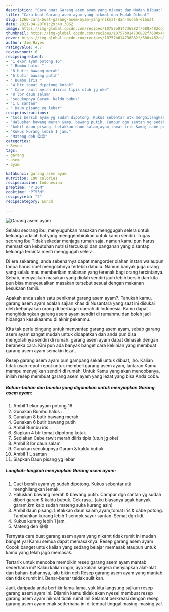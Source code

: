 ```yaml
---
description: "Cara buat Garang asem ayam yang nikmat dan Mudah Dibuat"
title: "Cara buat Garang asem ayam yang nikmat dan Mudah Dibuat"
slug: 1266-cara-buat-garang-asem-ayam-yang-nikmat-dan-mudah-dibuat
date: 2021-04-20T01:29:40.306Z
image: https://img-global.cpcdn.com/recipes/10757b014736882f/680x482cq70/garang-asem-ayam-foto-resep-utama.jpg
thumbnail: https://img-global.cpcdn.com/recipes/10757b014736882f/680x482cq70/garang-asem-ayam-foto-resep-utama.jpg
cover: https://img-global.cpcdn.com/recipes/10757b014736882f/680x482cq70/garang-asem-ayam-foto-resep-utama.jpg
author: Jim Hayes
ratingvalue: 4.7
reviewcount: 6
recipeingredient:
- "1 ekor ayam potong 16"
- " Bumbu halus "
- "8 butir bawang merah"
- "6 butir bawang putih"
- " Bumbu iris "
- "4 btr tomat dipotong kotak"
- " Cabe rawit merah diiris tipis utuh jg oke"
- "8 lbr daun salam"
- "secukupnya Garam  kaldu bubuk"
- "1 L santan"
- " Daun pisang yg lebar"
recipeinstructions:
- "Cuci bersih ayam yg sudah dipotong. Kukus sebentar utk menghilangkan lemak."
- "Haluskan bawang merah &amp; bawang putih. Campur dgn santan yg sudah diberi garam &amp; kaldu bubuk. Cek rasa...(aku biasanya agak banyak garam,krn kalo sudah mateng suka kurang asin)"
- "Ambil daun pisang. Letakkan daun salam,ayam,tomat iris &amp; cabe potong. Tambahkan kurang lebih 1 sendok sayur santan. Semat dgn lidi."
- "Kukus kurang lebih 1 jam."
- "Mateng deh 😁😁"
categories:
- Resep
tags:
- garang
- asem
- ayam

katakunci: garang asem ayam 
nutrition: 190 calories
recipecuisine: Indonesian
preptime: "PT26M"
cooktime: "PT53M"
recipeyield: "2"
recipecategory: Lunch

---
```



![Garang asem ayam](https://img-global.cpcdn.com/recipes/10757b014736882f/680x482cq70/garang-asem-ayam-foto-resep-utama.jpg)

Selaku seorang ibu, menyuguhkan masakan menggugah selera untuk keluarga adalah hal yang menggembirakan untuk kamu sendiri. Tugas seorang ibu Tidak sekedar menjaga rumah saja, namun kamu pun harus memastikan kebutuhan nutrisi tercukupi dan panganan yang disantap keluarga tercinta mesti menggugah selera.

Di era  sekarang, anda sebenarnya dapat mengorder olahan instan walaupun tanpa harus ribet mengolahnya terlebih dahulu. Namun banyak juga orang yang selalu mau memberikan makanan yang terenak bagi orang tercintanya. Sebab, menyajikan masakan yang diolah sendiri jauh lebih bersih dan kita pun bisa menyesuaikan masakan tersebut sesuai dengan makanan kesukaan famili. 



Apakah anda salah satu penikmat garang asem ayam?. Tahukah kamu, garang asem ayam adalah sajian khas di Nusantara yang saat ini disukai oleh kebanyakan orang di berbagai daerah di Indonesia. Kamu dapat menghidangkan garang asem ayam sendiri di rumahmu dan boleh jadi hidangan kesukaanmu di akhir pekanmu.

Kita tak perlu bingung untuk menyantap garang asem ayam, sebab garang asem ayam sangat mudah untuk didapatkan dan anda pun bisa mengolahnya sendiri di rumah. garang asem ayam dapat dimasak dengan beraneka cara. Kini pun ada banyak banget cara kekinian yang membuat garang asem ayam semakin lezat.

Resep garang asem ayam pun gampang sekali untuk dibuat, lho. Kalian tidak usah repot-repot untuk membeli garang asem ayam, lantaran Kamu mampu menyajikan sendiri di rumah. Untuk Kamu yang akan mencobanya, inilah resep membuat garang asem ayam yang lezat yang bisa Anda coba.

<!--inarticleads1-->

##### Bahan-bahan dan bumbu yang digunakan untuk menyiapkan Garang asem ayam:

1. Ambil 1 ekor ayam potong 16
1. Gunakan  Bumbu halus :
1. Gunakan 8 butir bawang merah
1. Gunakan 6 butir bawang putih
1. Ambil  Bumbu iris :
1. Siapkan 4 btr tomat dipotong kotak
1. Sediakan  Cabe rawit merah diiris tipis (utuh jg oke)
1. Ambil 8 lbr daun salam
1. Gunakan secukupnya Garam &amp; kaldu bubuk
1. Ambil 1 L santan
1. Siapkan  Daun pisang yg lebar




<!--inarticleads2-->

##### Langkah-langkah menyiapkan Garang asem ayam:

1. Cuci bersih ayam yg sudah dipotong. Kukus sebentar utk menghilangkan lemak.
1. Haluskan bawang merah &amp; bawang putih. Campur dgn santan yg sudah diberi garam &amp; kaldu bubuk. Cek rasa...(aku biasanya agak banyak garam,krn kalo sudah mateng suka kurang asin)
1. Ambil daun pisang. Letakkan daun salam,ayam,tomat iris &amp; cabe potong. Tambahkan kurang lebih 1 sendok sayur santan. Semat dgn lidi.
1. Kukus kurang lebih 1 jam.
1. Mateng deh 😁😁




Ternyata cara buat garang asem ayam yang nikamt tidak rumit ini mudah banget ya! Kamu semua dapat memasaknya. Resep garang asem ayam Cocok banget untuk kalian yang sedang belajar memasak ataupun untuk kamu yang telah jago memasak.

Tertarik untuk mencoba membikin resep garang asem ayam mantab sederhana ini? Kalau kalian ingin, ayo kalian segera menyiapkan alat-alat dan bahan-bahannya, lalu bikin deh Resep garang asem ayam yang mantab dan tidak rumit ini. Benar-benar taidak sulit kan. 

Jadi, daripada anda berfikir lama-lama, yuk kita langsung sajikan resep garang asem ayam ini. Dijamin kamu tiidak akan nyesel membuat resep garang asem ayam nikmat tidak rumit ini! Selamat berkreasi dengan resep garang asem ayam enak sederhana ini di tempat tinggal masing-masing,ya!.

